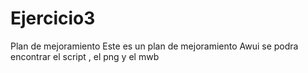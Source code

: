 # Ejercicio3
Plan de mejoramiento
Este es un plan de mejoramiento
Awui se podra encontrar el script , el png y el mwb
